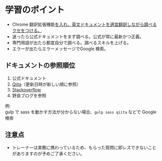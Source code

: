 # 学習のポイント

* Chrome 翻訳拡張機能[を入れ、英文ドキュメントを適宜翻訳しながら調べるクセをつける。](https://chrome.google.com/webstore/detail/google-translate/aapbdbdomjkkjkaonfhkkikfgjllcleb?hl=ja%29を入れ、英文ドキュメントを適宜翻訳しながら調べるクセをつける。)
* 迷ったら公式ドキュメントをまず調べる。公式が常に最新かつ正義。
* 専門用語が出たら都度自分で調べる。調べるスキルを上げる。
* エラーが出たらエラーメッセージでGoogle 検索。

## ドキュメントの参照順位

1. 公式ドキュメント
2. [Qiita](https://qiita.com/trend)（更新日時が新しい順に参照）
3. [Stackoverflow](https://ja.stackoverflow.com/)
4. 野良ブログを参照

例:  
gulp で sass を動かす方法が分からない場合、`gulp sass qiita` などで Google 検索

## 注意点

* トレーナーは実務に携わっているため、もらった質問に即レスできないことがありますのが予めご了承ください。



